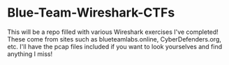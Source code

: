 # Blue-Team-Wireshark-CTFs
This will be a repo filled with various Wireshark exercises I've completed! These come from sites such as blueteamlabs.online, CyberDefenders.org, etc. I'll have the pcap files included if you want to look yourselves and find anything I miss!
